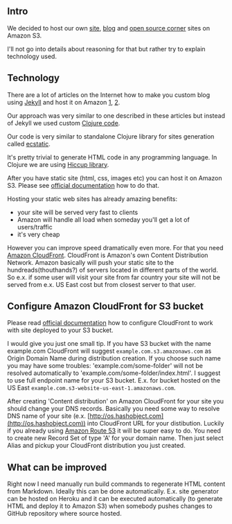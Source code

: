 <!--
name: Make static web site with Clojure and host it on Amazon S3 and CloudFront
description: Short guide how to create static web site using Clojure and host it on Amazon S3 and CloudFront
author: Anton Podviaznikov
author_email: anton@hashobject.com
author_url: http://hashobject.com/team/anton
author_github: podviaznikov
author_twitter: podviaznikov
author_avatar: /images/anton-avatar.png
location: Tegucigalpa, Honduras
date_created: 2013-07-06
date_modified: 2013-07-06
date_published: 2013-07-06
headline:
in_language: en
keywords: clojure, amazon s3, web site, amazon route 53, amazon cloudfront, markdown, html, github, amazon route 53, clojure hiccup
discussion_url: https://github.com/hashobject/blog.hashobject.com/issues/2
canonical_url: http://blog.hashobject.com/make-static-site-with-clojure-and-host-on-amazon
-->
## Intro

We decided to host our own [site](http://hashobject.com), [blog](http://hashobject.com) and
[open source corner](http://os.hashobject.com) sites on Amazon S3.

I'll not go into details about reasoning for that but rather try to explain technology used.


## Technology

There are a lot of articles on the Internet how to make you custom blog using [Jekyll](http://jekyllrb.com/)
and host it on Amazon [1](http://www.savjee.be/2013/02/howto-host-jekyll-blog-on-amazon-s3/),
[2](http://vvv.tobiassjosten.net/development/jekyll-blog-on-amazon-s3-and-cloudfront/).

Our approach was very similar to one described in these articles but instead of Jekyll we used
custom [Clojure code](https://github.com/hashobject/blog.hashobject.com/blob/master/src/blog/hashobject/generator.clj).

Our code is very similar to standalone Clojure library for sites generation called
[ecstatic](https://github.com/samrat/ecstatic).


It's pretty trivial to generate HTML code in any programming language. In Clojure we are
using [Hiccup library](https://github.com/weavejester/hiccup).

After you have static site (html, css, images etc) you can host it on Amazon S3.
Please see [official documentation](http://docs.aws.amazon.com/AmazonS3/latest/dev/WebsiteHosting.html)
how to do that.


Hosting your static web sites has already amazing benefits:

  * your site will be served very fast to clients
  * Amazon will handle all load when someday you'll get a lot of users/traffic
  * it's very cheap

However you can improve speed dramatically even more. For that you need [Amazon CloudFront](https://aws.amazon.com/cloudfront/).
CloudFront is Amazon's own Content Distribution Network. Amazon basically will push your static
site to the hundreads(thouthands?) of servers located in different parts of the world.
So e.x. if some user will visit your site from far country your site will not be served from
e.x. US East cost but from closest server to that user.



## Configure Amazon CloudFront for S3 bucket

Please read [official documentation](http://docs.aws.amazon.com/AmazonCloudFront/2012-03-15/GettingStartedGuide/StartingCloudFront.html)
how to configure CloudFront to work with site deployed to your S3 bucket.

I would give you just one small tip.
If you have S3 bucket with the name example.com CloudFront will suggest
`example.com.s3.amazonaws.com` as Origin Domain Name during distribution creation.
If you choose such name you may have some troubles:
'example.com/some-folder' will not be resolved automatically to 'example.com/some-folder/index.html'.
I suggest to use full endpoint name for your S3 bucket. E.x. for bucket hosted on the US East
`example.com.s3-website-us-east-1.amazonaws.com`.


After creating 'Content distribution' on Amazon CloudFront for your site you should change your DNS records.
Basically you need some way to resolve DNS name of your site (e.x. [http://os.hashobject.com](http://os.hashobject.com))
into CloudFront URL for your distibution. Luckily if you already using [Amazon Route 53](https://aws.amazon.com/route53/)
it will be super easy to do.
You need to create new Record Set of type 'A' for your domain name.
Then just select Alias and pickup your CloudFront distribution you just created.



## What can be improved

Right now I need manually run build commands to regenerate HTML content from Markdown.
Ideally this can be done automatically. E.x. site generator can be hosted on Heroku and
it can be executed automatically (to generate HTML and deploy it to Amazon S3) when somebody
pushes changes to GitHub repository where source hosted.